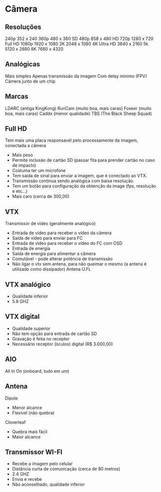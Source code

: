 # Câmera

## Resoluções
240p            352 x 240
360p            480 x 360
SD 480p         858 x 480
HD 720p         1280 x 720
Full HD 1080p   1920 x 1080
2K              2048 x 1080 
4K Ultra HD     3840 x 2160 
5k              5120 x 2880
8K              7680 x 4320

## Analógicas
Mais simples
Apenas transmissão da imagem
Com delay mínimo (FPV)
Câmera junto de um chip

## Marcas
LDARC (antiga KingKong)
RunCam (muito boa, mais caras)
Foxeer (muito boa, mais caras)
Caddx  (menor qualidade)
TBS (The Black Sheep Squad)

## Full HD
Tem mais uma placa responsavél pelo processamente da imagem, conectada a câmera
* Mais peso
* Permite inclusão de cartão SD (passar fita para prender cartão no caso de impacto)
* Costuma ter um microfone
* Tem saída de sinal para enviar a imagem, que é conectado ao VTX. 
* Transmissão continua sendo analógica com baixa resolução.
* Tem um botão para configuração da obtenção da image (fps, resolução e etc...)
* Mais caro (cerca de 300,00)

## VTX
Transmissor de vídeo (geralmente analógico)
* Entrada de vídeo para receber o vídeo da câmera
* Saída de vídeo para enviar para FC
* Entrada de vídeo para receber o vídeo do FC com OSD
* Entrada de energia
* Saída de energia para alimentar a câmera
* Comutável - pode alterar potência de transmissão
* Não ligar o vtx sem antena, para não queimar o mesmo (a antena é utilizado como dissipador)
Antena U.FL

## VTX analógico
* Qualidade inferior
* 5.8 GHZ

## VTX digital
* Qualidade superior
* Não tem opção para entrada de cartão SD
* Gravação é feita no receptor
* Necessário receptor (óculos) digital (R$ 3.000,00)


## AIO
All In On (onboard, tudo em um)

## Antena
Dipole
* Menor alcance
* Flexível (não quebra)

Cloverleaf
* Quebra mais fácil
* Maior alcance

## Transmissor WI-FI
* Recebe a imagem pelo celular
* Distância curta de comunicação (cerca de 80 metros)
* 2.4 GHZ
* Envia e recebe
* Não aconselhado, qualidade inferior
